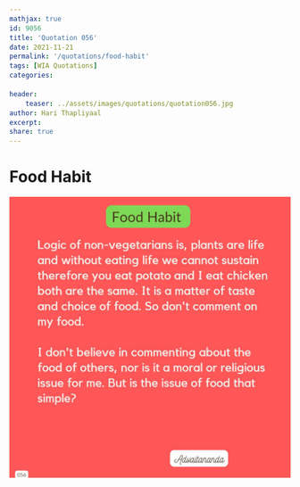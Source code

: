 ```yaml
---
mathjax: true
id: 9056
title: 'Quotation 056'
date: 2021-11-21
permalink: '/quotations/food-habit'
tags: [WIA Quotations] 
categories: 

header:
    teaser: ../assets/images/quotations/quotation056.jpg
author: Hari Thapliyaal 
excerpt:
share: true 
---
```


# Food Habit

![Food Habit](../assets/images/quotations/quotation056.jpg)
